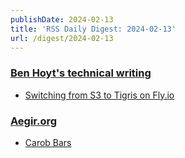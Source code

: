 ```yaml
---
publishDate: 2024-02-13
title: 'RSS Daily Digest: 2024-02-13'
url: /digest/2024-02-13
---
```


### [Ben Hoyt's technical writing](https://benhoyt.com/writings/)

  * [Switching from S3 to Tigris on Fly.io](https://benhoyt.com/writings/flyio-and-tigris/)
  
### [Aegir.org](https://aegir.org/words)

  * [Carob Bars](https://aegir.org/words/carob)
  
